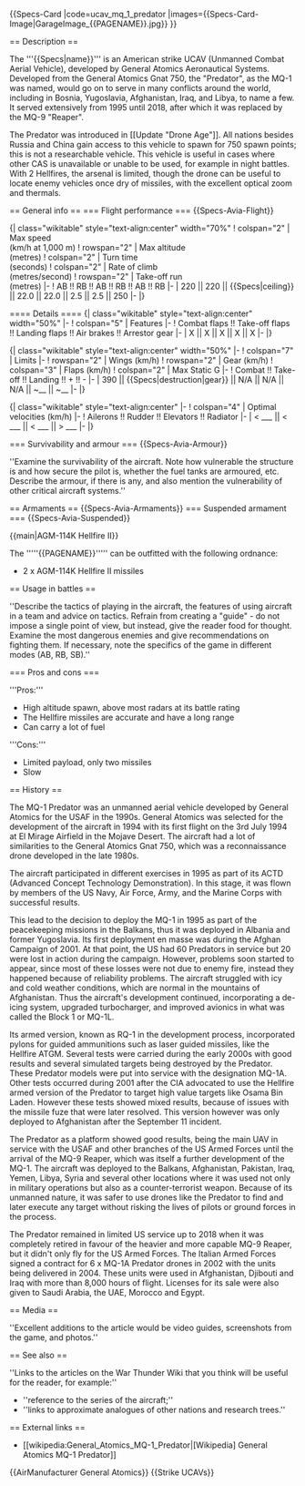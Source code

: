 {{Specs-Card
|code=ucav_mq_1_predator
|images={{Specs-Card-Image|GarageImage_{{PAGENAME}}.jpg}}
}}

== Description ==
<!-- ''In the description, the first part should be about the history of and the creation and combat usage of the aircraft, as well as its key features. In the second part, tell the reader about the aircraft in the game. Insert a screenshot of the vehicle, so that if the novice player does not remember the vehicle by name, he will immediately understand what kind of vehicle the article is talking about.'' -->
The '''{{Specs|name}}''' is an American strike UCAV (Unmanned Combat Aerial Vehicle), developed by General Atomics Aeronautical Systems. Developed from the General Atomics Gnat 750, the "Predator", as the MQ-1 was named, would go on to serve in many conflicts around the world, including in Bosnia, Yugoslavia, Afghanistan, Iraq, and Libya, to name a few. It served extensively from 1995 until 2018, after which it was replaced by the MQ-9 "Reaper".

The Predator was introduced in [[Update "Drone Age"]]. All nations besides Russia and China gain access to this vehicle to spawn for 750 spawn points; this is not a researchable vehicle. This vehicle is useful in cases where other CAS is unavailable or unable to be used, for example in night battles. With 2 Hellfires, the arsenal is limited, though the drone can be useful to locate enemy vehicles once dry of missiles, with the excellent optical zoom and thermals.

== General info ==
=== Flight performance ===
{{Specs-Avia-Flight}}
<!-- ''Describe how the aircraft behaves in the air. Speed, manoeuvrability, acceleration and allowable loads - these are the most important characteristics of the vehicle.'' -->

{| class="wikitable" style="text-align:center" width="70%"
! colspan="2" | Max speed<br>(km/h at 1,000 m)
! rowspan="2" | Max altitude<br>(metres)
! colspan="2" | Turn time<br>(seconds)
! colspan="2" | Rate of climb<br>(metres/second)
! rowspan="2" | Take-off run<br>(metres)
|-
! AB !! RB !! AB !! RB !! AB !! RB
|-
| 220 || 220 || {{Specs|ceiling}} || 22.0 || 22.0 || 2.5 || 2.5 || 250
|-
|}

==== Details ====
{| class="wikitable" style="text-align:center" width="50%"
|-
! colspan="5" | Features
|-
! Combat flaps !! Take-off flaps !! Landing flaps !! Air brakes !! Arrestor gear
|-
| X || X || X || X || X     <!-- ✓ -->
|-
|}

{| class="wikitable" style="text-align:center" width="50%"
|-
! colspan="7" | Limits
|-
! rowspan="2" | Wings (km/h)
! rowspan="2" | Gear (km/h)
! colspan="3" | Flaps (km/h)
! colspan="2" | Max Static G
|-
! Combat !! Take-off !! Landing !! + !! -
|-
| 390 <!-- {{Specs|destruction|body}} --> || {{Specs|destruction|gear}} || N/A || N/A || N/A || ~__ || ~__
|-
|}

{| class="wikitable" style="text-align:center"
|-
! colspan="4" | Optimal velocities (km/h)
|-
! Ailerons !! Rudder !! Elevators !! Radiator
|-
| < ___ || < ___ || < ___ || > ___
|-
|}

=== Survivability and armour ===
{{Specs-Avia-Armour}}
<!-- ''Examine the survivability of the aircraft. Note how vulnerable the structure is and how secure the pilot is, whether the fuel tanks are armoured, etc. Describe the armour, if there is any, and also mention the vulnerability of other critical aircraft systems.'' -->
''Examine the survivability of the aircraft. Note how vulnerable the structure is and how secure the pilot is, whether the fuel tanks are armoured, etc. Describe the armour, if there is any, and also mention the vulnerability of other critical aircraft systems.''

== Armaments ==
{{Specs-Avia-Armaments}}
=== Suspended armament ===
{{Specs-Avia-Suspended}}
<!-- ''Describe the aircraft's suspended armament: additional cannons under the wings, bombs, rockets and torpedoes. This section is especially important for bombers and attackers. If there is no suspended weaponry remove this subsection.'' -->
{{main|AGM-114K Hellfire II}}

The '''''{{PAGENAME}}''''' can be outfitted with the following ordnance:

* 2 x AGM-114K Hellfire II missiles

== Usage in battles ==
<!-- ''Describe the tactics of playing in the aircraft, the features of using aircraft in a team and advice on tactics. Refrain from creating a "guide" - do not impose a single point of view, but instead, give the reader food for thought. Examine the most dangerous enemies and give recommendations on fighting them. If necessary, note the specifics of the game in different modes (AB, RB, SB).'' -->
''Describe the tactics of playing in the aircraft, the features of using aircraft in a team and advice on tactics. Refrain from creating a "guide" - do not impose a single point of view, but instead, give the reader food for thought. Examine the most dangerous enemies and give recommendations on fighting them. If necessary, note the specifics of the game in different modes (AB, RB, SB).''

=== Pros and cons ===
<!-- ''Summarise and briefly evaluate the vehicle in terms of its characteristics and combat effectiveness. Mark its pros and cons in the bulleted list. Try not to use more than 6 points for each of the characteristics. Avoid using categorical definitions such as "bad", "good" and the like - use substitutions with softer forms such as "inadequate" and "effective".'' -->

'''Pros:'''

* High altitude spawn, above most radars at its battle rating
* The Hellfire missiles are accurate and have a long range
* Can carry a lot of fuel

'''Cons:'''

* Limited payload, only two missiles
* Slow

== History ==
<!-- ''Describe the history of the creation and combat usage of the aircraft in more detail than in the introduction. If the historical reference turns out to be too long, take it to a separate article, taking a link to the article about the vehicle and adding a block "/History" (example: <nowiki>https://wiki.warthunder.com/(Vehicle-name)/History</nowiki>) and add a link to it here using the <code>main</code> template. Be sure to reference text and sources by using <code><nowiki><ref></ref></nowiki></code>, as well as adding them at the end of the article with <code><nowiki><references /></nowiki></code>. This section may also include the vehicle's dev blog entry (if applicable) and the in-game encyclopedia description (under <code><nowiki>=== In-game description ===</nowiki></code>, also if applicable).'' -->
The MQ-1 Predator was an unmanned aerial vehicle developed by General Atomics for the USAF in the 1990s. General Atomics was selected for the development of the aircraft in 1994 with its first flight on the 3rd July 1994 at El Mirage Airfield in the Mojave Desert. The aircraft had a lot of similarities to the General Atomics Gnat 750, which was a reconnaissance drone developed in the late 1980s.

The aircraft participated in different exercises in 1995 as part of its ACTD (Advanced Concept Technology Demonstration). In this stage, it was flown by members of the US Navy, Air Force, Army, and the Marine Corps with successful results.

This lead to the decision to deploy the MQ-1 in 1995 as part of the peacekeeping missions in the Balkans, thus it was deployed in Albania and former Yugoslavia. Its first deployment en masse was during the Afghan Campaign of 2001. At that point, the US had 60 Predators in service but 20 were lost in action during the campaign. However, problems soon started to appear, since most of these losses were not due to enemy fire, instead they happened because of reliability problems. The aircraft struggled with icy and cold weather conditions, which are normal in the mountains of Afghanistan. Thus the aircraft's development continued, incorporating a de-icing system, upgraded turbocharger, and improved avionics in what was called the Block 1 or MQ-1L.

Its armed version, known as RQ-1 in the development process, incorporated pylons for guided ammunitions such as laser guided missiles, like the Hellfire ATGM. Several tests were carried during the early 2000s with good results and several simulated targets being destroyed by the Predator. These Predator models were put into service with the designation MQ-1A. Other tests occurred during 2001 after the CIA advocated to use the Hellfire armed version of the Predator to target high value targets like Osama Bin Laden. However these tests showed mixed results, because of issues with the missile fuze that were later resolved. This version however was only deployed to Afghanistan after the September 11 incident.

The Predator as a platform showed good results, being the main UAV in service with the USAF and other branches of the US Armed Forces until the arrival of the MQ-9 Reaper, which was itself a further development of the MQ-1. The aircraft was deployed to the Balkans, Afghanistan, Pakistan, Iraq, Yemen, Libya, Syria and several other locations where it was used not only in military operations but also as a counter-terrorist weapon. Because of its unmanned nature, it was safer to use drones like the Predator to find and later execute any target without risking the lives of pilots or ground forces in the process.

The Predator remained in limited US service up to 2018 when it was completely retired in favour of the heavier and more capable MQ-9 Reaper, but it didn't only fly for the US Armed Forces. The Italian Armed Forces signed a contract for 6 x MQ-1A Predator drones in 2002 with the units being delivered in 2004. These units were used in Afghanistan, Djibouti and Iraq with more than 8,000 hours of flight. Licenses for its sale were also given to Saudi Arabia, the UAE, Morocco and Egypt.

== Media ==
<!-- ''Excellent additions to the article would be video guides, screenshots from the game, and photos.'' -->
''Excellent additions to the article would be video guides, screenshots from the game, and photos.''

== See also ==
<!-- ''Links to the articles on the War Thunder Wiki that you think will be useful for the reader, for example:''
* ''reference to the series of the aircraft;''
* ''links to approximate analogues of other nations and research trees.'' -->
''Links to the articles on the War Thunder Wiki that you think will be useful for the reader, for example:''

* ''reference to the series of the aircraft;''
* ''links to approximate analogues of other nations and research trees.''

== External links ==
<!-- ''Paste links to sources and external resources, such as:''
* ''topic on the official game forum;''
* ''other literature.'' -->

* [[wikipedia:General_Atomics_MQ-1_Predator|[Wikipedia] General Atomics MQ-1 Predator]]

{{AirManufacturer General Atomics}}
{{Strike UCAVs}}